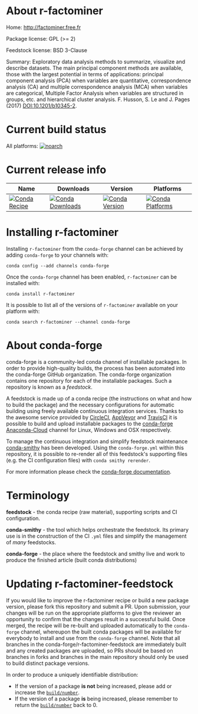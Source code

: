 About r-factominer
==================

Home: http://factominer.free.fr

Package license: GPL (>= 2)

Feedstock license: BSD 3-Clause

Summary: Exploratory data analysis methods to summarize, visualize and describe datasets. The main principal component methods are available, those with the largest potential in terms of applications: principal component analysis (PCA) when variables are quantitative, correspondence analysis (CA) and multiple correspondence analysis (MCA) when variables are categorical, Multiple Factor Analysis when variables are structured in groups, etc. and hierarchical cluster analysis. F. Husson, S. Le and J. Pages (2017) <DOI:10.1201/b10345-2>.



Current build status
====================

All platforms:
[![noarch](https://img.shields.io/circleci/project/github/conda-forge/r-factominer-feedstock/master.svg?label=noarch)](https://circleci.com/gh/conda-forge/r-factominer-feedstock)

Current release info
====================

| Name | Downloads | Version | Platforms |
| --- | --- | --- | --- |
| [![Conda Recipe](https://img.shields.io/badge/recipe-r--factominer-green.svg)](https://anaconda.org/conda-forge/r-factominer) | [![Conda Downloads](https://img.shields.io/conda/dn/conda-forge/r-factominer.svg)](https://anaconda.org/conda-forge/r-factominer) | [![Conda Version](https://img.shields.io/conda/vn/conda-forge/r-factominer.svg)](https://anaconda.org/conda-forge/r-factominer) | [![Conda Platforms](https://img.shields.io/conda/pn/conda-forge/r-factominer.svg)](https://anaconda.org/conda-forge/r-factominer) |

Installing r-factominer
=======================

Installing `r-factominer` from the `conda-forge` channel can be achieved by adding `conda-forge` to your channels with:

```
conda config --add channels conda-forge
```

Once the `conda-forge` channel has been enabled, `r-factominer` can be installed with:

```
conda install r-factominer
```

It is possible to list all of the versions of `r-factominer` available on your platform with:

```
conda search r-factominer --channel conda-forge
```


About conda-forge
=================

conda-forge is a community-led conda channel of installable packages.
In order to provide high-quality builds, the process has been automated into the
conda-forge GitHub organization. The conda-forge organization contains one repository
for each of the installable packages. Such a repository is known as a *feedstock*.

A feedstock is made up of a conda recipe (the instructions on what and how to build
the package) and the necessary configurations for automatic building using freely
available continuous integration services. Thanks to the awesome service provided by
[CircleCI](https://circleci.com/), [AppVeyor](https://www.appveyor.com/)
and [TravisCI](https://travis-ci.org/) it is possible to build and upload installable
packages to the [conda-forge](https://anaconda.org/conda-forge)
[Anaconda-Cloud](https://anaconda.org/) channel for Linux, Windows and OSX respectively.

To manage the continuous integration and simplify feedstock maintenance
[conda-smithy](https://github.com/conda-forge/conda-smithy) has been developed.
Using the ``conda-forge.yml`` within this repository, it is possible to re-render all of
this feedstock's supporting files (e.g. the CI configuration files) with ``conda smithy rerender``.

For more information please check the [conda-forge documentation](https://conda-forge.org/docs/).

Terminology
===========

**feedstock** - the conda recipe (raw material), supporting scripts and CI configuration.

**conda-smithy** - the tool which helps orchestrate the feedstock.
                   Its primary use is in the construction of the CI ``.yml`` files
                   and simplify the management of *many* feedstocks.

**conda-forge** - the place where the feedstock and smithy live and work to
                  produce the finished article (built conda distributions)


Updating r-factominer-feedstock
===============================

If you would like to improve the r-factominer recipe or build a new
package version, please fork this repository and submit a PR. Upon submission,
your changes will be run on the appropriate platforms to give the reviewer an
opportunity to confirm that the changes result in a successful build. Once
merged, the recipe will be re-built and uploaded automatically to the
`conda-forge` channel, whereupon the built conda packages will be available for
everybody to install and use from the `conda-forge` channel.
Note that all branches in the conda-forge/r-factominer-feedstock are
immediately built and any created packages are uploaded, so PRs should be based
on branches in forks and branches in the main repository should only be used to
build distinct package versions.

In order to produce a uniquely identifiable distribution:
 * If the version of a package **is not** being increased, please add or increase
   the [``build/number``](https://conda.io/docs/user-guide/tasks/build-packages/define-metadata.html#build-number-and-string).
 * If the version of a package **is** being increased, please remember to return
   the [``build/number``](https://conda.io/docs/user-guide/tasks/build-packages/define-metadata.html#build-number-and-string)
   back to 0.
